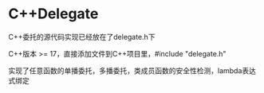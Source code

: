 # C++Delegate

C++委托的源代码实现已经放在了delegate.h下

C++版本 >= 17，直接添加文件到C++项目里，#include "delegate.h"

实现了任意函数的单播委托，多播委托，类成员函数的安全性检测，lambda表达式绑定